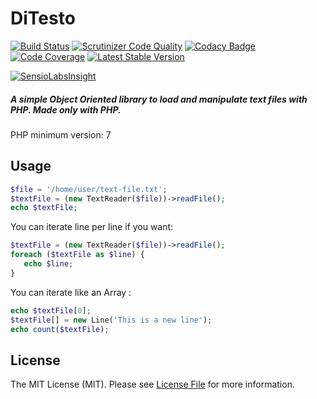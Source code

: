 # DiTesto
[![Build Status](https://travis-ci.org/victormech/ditesto.svg?branch=master)](https://travis-ci.org/victormech/ditesto) [![Scrutinizer Code Quality](https://scrutinizer-ci.com/g/victormech/ditesto/badges/quality-score.png?b=master)](https://scrutinizer-ci.com/g/victormech/ditesto/?branch=master) [![Codacy Badge](https://api.codacy.com/project/badge/grade/1072cb4bcc2846a18deed7645d1b18c1)](https://www.codacy.com/app/victormech/ditesto) [![Code Coverage](https://scrutinizer-ci.com/g/victormech/ditesto/badges/coverage.png?b=master)](https://scrutinizer-ci.com/g/victormech/ditesto/?branch=master) [![Latest Stable Version](https://poser.pugx.org/lazyeight/ditesto/v/stable)](https://packagist.org/packages/lazyeight/ditesto)

[![SensioLabsInsight](https://insight.sensiolabs.com/projects/f88230aa-4a8e-46eb-b1c2-c7c4de61e6f2/small.png)](https://insight.sensiolabs.com/projects/f88230aa-4a8e-46eb-b1c2-c7c4de61e6f2)
##### A simple Object Oriented library to load and manipulate text files with PHP. Made only with PHP.
PHP minimum version: 7

## Usage
```php
$file = '/home/user/text-file.txt';
$textFile = (new TextReader($file))->readFile();
echo $textFile;
```
You can iterate line per line if you want:
```php
$textFile = (new TextReader($file))->readFile();
foreach ($textFile as $line) {
   echo $line;
}
```
You can iterate like an Array :
```php
echo $textFile[0];
$textFile[] = new Line('This is a new line');
echo count($textFile);
```
## License
  
The MIT License (MIT). Please see [License File](https://github.com/victormech/basic-types/blob/master/LICENSE) for more information.
